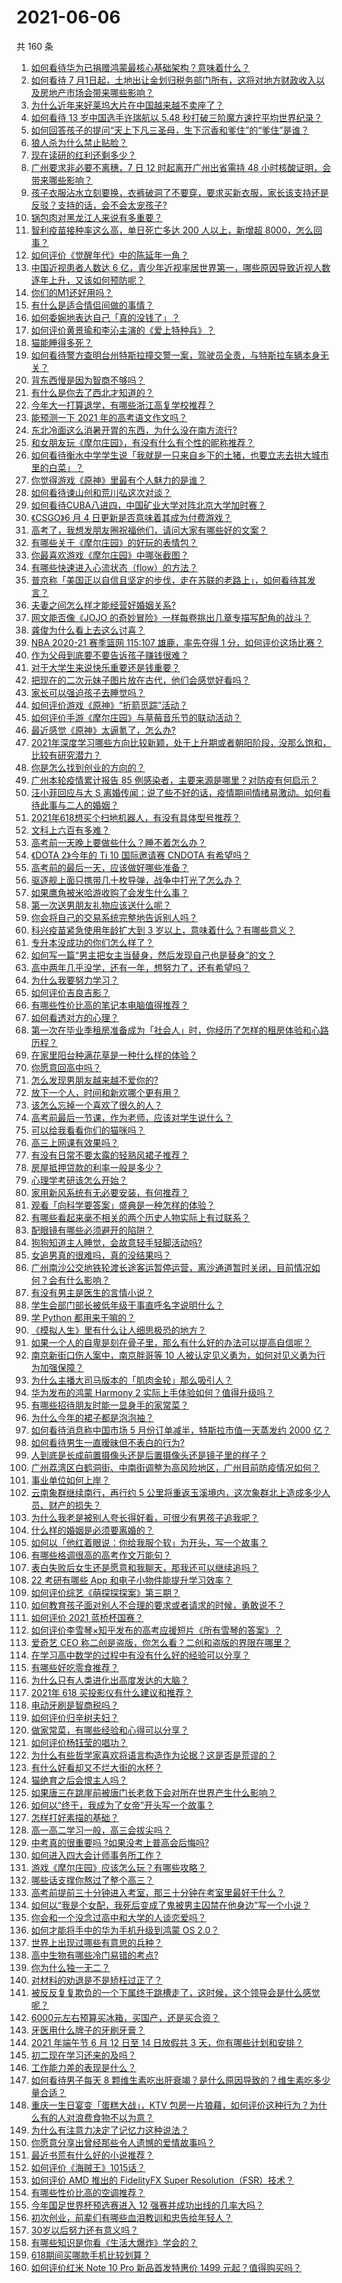 # 2021-06-06

共 160 条

<!-- BEGIN -->
<!-- 最后更新时间 Sun Jun 06 2021 23:09:27 GMT+0800 (China Standard Time) -->

1. [如何看待华为已捐赠鸿蒙最核心基础架构？意味着什么？](https://www.zhihu.com/question/462892378)
2. [如何看待 7
   月1日起，土地出让金划归税务部门所有，这将对地方财政收入以及房地产市场会带来哪些影响？](https://www.zhihu.com/question/463323805)
3. [为什么近年来好莱坞大片在中国越来越不卖座了？](https://www.zhihu.com/question/268982964)
4. [如何看待 13 岁中国选手许瑞航以 5.48
   秒打破三阶魔方速拧平均世界纪录？](https://www.zhihu.com/question/463234557)
5. [如何回答孩子的提问“天上下凡三圣母，生下沉香和爹住”的“爹住”是谁？](https://www.zhihu.com/question/462277776)
6. [狼人杀为什么禁止贴脸？](https://www.zhihu.com/question/462970840)
7. [现在读研的红利还剩多少？](https://www.zhihu.com/question/456374240)
8. [广州要求非必要不离穗，7 日 12 时起离开广州出省需持 48
   小时核酸证明，会带来哪些影响？](https://www.zhihu.com/question/463430613)
9. [孩子衣服沾水立刻要换，衣裤破洞了不要穿，要求买新衣服，家长该支持还是反驳？支持的话，会不会太宠孩子?](https://www.zhihu.com/question/459542600)
10. [锅包肉对黑龙江人来说有多重要？](https://www.zhihu.com/question/462784342)
11. [智利疫苗接种率这么高，单日死亡多达 200 人以上，新增超
    8000，怎么回事？](https://www.zhihu.com/question/463115629)
12. [如何评价《觉醒年代》中的陈延年一角？](https://www.zhihu.com/question/447307733)
13. [中国近视患者人数达 6
    亿，青少年近视率居世界第一，哪些原因导致近视人数逐年上升，又该如何预防呢？](https://www.zhihu.com/question/463403309)
14. [你们的M1还好用吗？](https://www.zhihu.com/question/447835410)
15. [有什么是适合情侣间做的事情？](https://www.zhihu.com/question/23415480)
16. [如何委婉地表达自己「真的没钱了」？](https://www.zhihu.com/question/462984155)
17. [如何评价黄景瑜和李沁主演的《爱上特种兵》？](https://www.zhihu.com/question/462601125)
18. [猫能睡得多死？](https://www.zhihu.com/question/462536806)
19. [如何看待警方查明台州特斯拉撞交警一案，驾驶员全责，与特斯拉车辆本身无关？](https://www.zhihu.com/question/463484326)
20. [背东西慢是因为智商不够吗？](https://www.zhihu.com/question/438891976)
21. [有什么是你去了西北才知道的？](https://www.zhihu.com/question/403884771)
22. [今年大一打算退学，有哪些浙江高复学校推荐？](https://www.zhihu.com/question/58522765)
23. [能预测一下 2021 年的高考语文作文吗？](https://www.zhihu.com/question/451864903)
24. [东北冷面这么消暑开胃的东西，为什么没在南方流行?](https://www.zhihu.com/question/462700732)
25. [和女朋友玩《摩尔庄园》，有没有什么有个性的昵称推荐？](https://www.zhihu.com/question/462814720)
26. [如何看待衡水中学学生说「我就是一只来自乡下的土猪，也要立志去拱大城市里的白菜」？](https://www.zhihu.com/question/462345321)
27. [你觉得游戏《原神》里最有个人魅力的是谁？](https://www.zhihu.com/question/462388527)
28. [如何看待谏山创和荒川弘这次对谈？](https://www.zhihu.com/question/463257259)
29. [如何看待CUBA八进四，中国矿业大学对阵北京大学加时赛？](https://www.zhihu.com/question/463306896)
30. [《CSGO》6 月 4 日更新是否意味着其成为付费游戏？](https://www.zhihu.com/question/463103636)
31. [高考了，我想发朋友圈祝福他们，请问大家有哪些好的文案？](https://www.zhihu.com/question/405298026)
32. [有哪些关于《摩尔庄园》的好玩的表情包？](https://www.zhihu.com/question/462564869)
33. [你最喜欢游戏《摩尔庄园》中哪张截图？](https://www.zhihu.com/question/462564850)
34. [有哪些快速进入心流状态（flow）的方法？](https://www.zhihu.com/question/20992764)
35. [普京称「美国正以自信且坚定的步伐，走在苏联的老路上」，如何看待其发言？](https://www.zhihu.com/question/463282858)
36. [夫妻之间怎么样才能经营好婚姻关系?](https://www.zhihu.com/question/349031552)
37. [网文能否像《JOJO
    的奇妙冒险》一样每卷挑出几章专描写配角的战斗？](https://www.zhihu.com/question/463065863)
38. [龚俊为什么看上去这么讨喜？](https://www.zhihu.com/question/456646250)
39. [NBA 2020-21 赛季篮网 115:107 雄鹿，率先夺得 1
    分，如何评价这场比赛？](https://www.zhihu.com/question/463395654)
40. [作为父母到底要不要告诉孩子赚钱很难？](https://www.zhihu.com/question/461239979)
41. [对于大学生来说快乐重要还是钱重要？](https://www.zhihu.com/question/457081209)
42. [把现在的二次元妹子图片放在古代，他们会感觉好看吗？](https://www.zhihu.com/question/462903907)
43. [家长可以强迫孩子去睡觉吗？](https://www.zhihu.com/question/463206973)
44. [如何评价游戏《原神》“折箭觅踪”活动？](https://www.zhihu.com/question/461653474)
45. [如何评价手游《摩尔庄园》与草莓音乐节的联动活动？](https://www.zhihu.com/question/463139385)
46. [最近感觉《原神》太逼氪了，怎么办?](https://www.zhihu.com/question/463036805)
47. [2021年深度学习哪些方向比较新颖，处于上升期或者朝阳阶段，没那么饱和，比较有研究潜力？](https://www.zhihu.com/question/460500204)
48. [你是怎么找到创业的方向的？](https://www.zhihu.com/question/25857988)
49. [广州本轮疫情累计报告 85
    例感染者，主要来源是哪里？对防疫有何启示？](https://www.zhihu.com/question/463254288)
50. [汪小菲回应与大 S
    离婚传闻：说了些不好的话，疫情期间情绪易激动。如何看待此事与二人的婚姻？](https://www.zhihu.com/question/463252497)
51. [2021年618想买个扫地机器人，有没有具体型号推荐？](https://www.zhihu.com/question/397698378)
52. [文科上六百有多难？](https://www.zhihu.com/question/350905229)
53. [高考前一天晚上要做些什么？睡不着怎么办？](https://www.zhihu.com/question/458722775)
54. [《DOTA 2》今年的 Ti 10 国际邀请赛 CNDOTA
    有希望吗？](https://www.zhihu.com/question/459216552)
55. [高考前的最后一天，应该做好哪些准备？](https://www.zhihu.com/question/463408596)
56. [驱逐舰上面只携带几十枚导弹，战争中打光了怎么办？](https://www.zhihu.com/question/39027069)
57. [如果鹰角被米哈游收购了会发生什么事？](https://www.zhihu.com/question/462537017)
58. [第一次送男朋友礼物应该送什么呢？](https://www.zhihu.com/question/320207842)
59. [你会将自己的交易系统完整地告诉别人吗？](https://www.zhihu.com/question/462350634)
60. [科兴疫苗紧急使用年龄扩大到 3 岁以上，意味着什么？有哪些意义？](https://www.zhihu.com/question/463239638)
61. [专升本没成功的你们怎么样了？](https://www.zhihu.com/question/460210637)
62. [如何写一篇“男主把女主当替身，然后发现自己也是替身”的文？](https://www.zhihu.com/question/437395484)
63. [高中两年几乎没学，还有一年，想努力了，还有希望吗？](https://www.zhihu.com/question/462084525)
64. [为什么我要努力学习？](https://www.zhihu.com/question/462192669)
65. [如何评价吉良吉影？](https://www.zhihu.com/question/23771796)
66. [有哪些性价比高的笔记本电脑值得推荐？](https://www.zhihu.com/question/322974536)
67. [如何看透对方的心理？](https://www.zhihu.com/question/455593731)
68. [第一次在毕业季租房准备成为「社会人」时，你经历了怎样的租房体验和心路历程？](https://www.zhihu.com/question/461693068)
69. [在家里阳台种满花草是一种什么样的体验？](https://www.zhihu.com/question/461296029)
70. [你愿意回高中吗？](https://www.zhihu.com/question/453231661)
71. [怎么发现男朋友越来越不爱你的?](https://www.zhihu.com/question/417775321)
72. [放下一个人，时间和新欢哪个更有用？](https://www.zhihu.com/question/462833975)
73. [该怎么忘掉一个喜欢了很久的人？](https://www.zhihu.com/question/461926101)
74. [高考前最后一节课，作为老师，应该对学生说什么？](https://www.zhihu.com/question/462695709)
75. [可以给我看看你们的猫咪吗？](https://www.zhihu.com/question/462824843)
76. [高三上网课有效果吗？](https://www.zhihu.com/question/309967841)
77. [有没有日常不要太露的轻熟风裙子推荐？](https://www.zhihu.com/question/323077384)
78. [房屋抵押贷款的利率一般是多少？](https://www.zhihu.com/question/387069469)
79. [心理学考研该怎么开始？](https://www.zhihu.com/question/455742815)
80. [家用新风系统有无必要安装，有何推荐？](https://www.zhihu.com/question/28529319)
81. [观看「向科学要答案」盛典是一种怎样的体验？](https://www.zhihu.com/question/463277854)
82. [有哪些看起来毫不相关的两个历史人物实际上有过联系？](https://www.zhihu.com/question/392281921)
83. [配眼镜有哪些必须避开的陷阱？](https://www.zhihu.com/question/20123451)
84. [狗狗知道主人睡觉，会故意轻手轻脚活动吗?](https://www.zhihu.com/question/350491086)
85. [女追男真的很难吗，真的没结果吗？](https://www.zhihu.com/question/457364395)
86. [广州南沙公交地铁轮渡长途客运暂停运营，离沙通道暂时关闭，目前情况如何？会有什么影响？](https://www.zhihu.com/question/463278387)
87. [有没有男主是医生的言情小说？](https://www.zhihu.com/question/370530816)
88. [学生会部门部长被低年级干事直呼名字说明什么？](https://www.zhihu.com/question/21999602)
89. [学 Python 都用来干嘛的？](https://www.zhihu.com/question/34098079)
90. [《模拟人生》里有什么让人细思极恐的地方？](https://www.zhihu.com/question/264106033)
91. [如果一个人的自卑是刻在骨子里，那么有什么好的办法可以提高自信呢？](https://www.zhihu.com/question/461396765)
92. [南京新街口伤人案中，南京胖哥等 10
    人被认定见义勇为，如何对见义勇为行为加强保障？](https://www.zhihu.com/question/462770395)
93. [为什么主播大司马版本的「肌肉金轮」那么吸引人？](https://www.zhihu.com/question/461688762)
94. [华为发布的鸿蒙 Harmony 2
    实际上手体验如何？值得升级吗？](https://www.zhihu.com/question/458633364)
95. [有哪些招待朋友时能一显身手的家常菜？](https://www.zhihu.com/question/28037354)
96. [为什么今年的裙子都是泡泡袖？](https://www.zhihu.com/question/397465205)
97. [如何看待消息称中国市场 5 月份订单减半，特斯拉市值一天蒸发约 2000
    亿？](https://www.zhihu.com/question/463066556)
98. [如何看待男生一直暧昧但不表白的行为?](https://www.zhihu.com/question/314211216)
99. [人到底是长成前置摄像头还是后置摄像头还是镜子里的样子？](https://www.zhihu.com/question/66063294)
100. [广州荔湾区白鹤洞街、中南街调整为高风险地区，广州目前防疫情况如何？](https://www.zhihu.com/question/462683954)
101. [事业单位如何上岸？](https://www.zhihu.com/question/345511835)
102. [云南象群继续南行，再行约 5
     公里将重返玉溪境内，这次象群北上造成多少人员、财产的损失？](https://www.zhihu.com/question/463102060)
103. [为什么我老是被别人夸长得好看，可很少有男孩子追我呢？](https://www.zhihu.com/question/319027663)
104. [什么样的婚姻是必须要离婚的？](https://www.zhihu.com/question/320021757)
105. [如何以「他红着眼说：你给我服个软」为开头，写一个故事？](https://www.zhihu.com/question/460697101)
106. [有哪些格调很高的高考作文万能句？](https://www.zhihu.com/question/265353821)
107. [表白失败后女生还是愿意和我聊天，那我还可以继续追吗？](https://www.zhihu.com/question/367730793)
108. [22 考研有哪些 App 和电子小物件能提升学习效率？](https://www.zhihu.com/question/462935512)
109. [如何评价综艺《萌探探探案》第三期？](https://www.zhihu.com/question/462341726)
110. [如何教育孩子面对别人不合理的要求或者请求的时候，勇敢说不？](https://www.zhihu.com/question/460662042)
111. [如何评价 2021 蓝桥杯国赛？](https://www.zhihu.com/question/463261567)
112. [如何评价李雪琴×知乎发布的高考应援短片《所有雪琴的答案》？](https://www.zhihu.com/question/463097533)
113. [爱奇艺 CEO
     称二创是盗版，你怎么看？二创和盗版的界限在哪里？](https://www.zhihu.com/question/463058796)
114. [在学习高中数学的过程中有没有什么好的经验可以分享？](https://www.zhihu.com/question/24681105)
115. [有哪些好吃零食推荐？](https://www.zhihu.com/question/453646089)
116. [为什么只有人类进化出高度发达的大脑？](https://www.zhihu.com/question/20323967)
117. [2021年 618 买投影仪有什么建议和推荐？](https://www.zhihu.com/question/458826447)
118. [电动牙刷是智商税吗？](https://www.zhihu.com/question/60799591)
119. [如何评价归辛树夫妇？](https://www.zhihu.com/question/296356537)
120. [做家常菜，有哪些经验和心得可以分享？](https://www.zhihu.com/question/19760437)
121. [如何评价杨钰莹的唱功？](https://www.zhihu.com/question/23503608)
122. [为什么有些哲学家喜欢将语言构造作为论据？这是否是荒谬的？](https://www.zhihu.com/question/456701631)
123. [有什么好看却又不烂大街的水杯？](https://www.zhihu.com/question/65459802)
124. [猫绝育之后会恨主人吗？](https://www.zhihu.com/question/420799616)
125. [如果唐三在跳崖前被唐门长老救下会对所在世界产生什么影响？](https://www.zhihu.com/question/461272805)
126. [如何以“终于，我成为了女帝”开头写一个故事？](https://www.zhihu.com/question/405355755)
127. [怎样打好素描的基础？](https://www.zhihu.com/question/26444779)
128. [高一高二学习一般，高三会拔尖吗？](https://www.zhihu.com/question/461416493)
129. [中考真的很重要吗 ?如果没考上普高会后悔吗?](https://www.zhihu.com/question/461082126)
130. [如何进入四大会计师事务所工作？](https://www.zhihu.com/question/310191544)
131. [游戏《摩尔庄园》应该怎么玩？有哪些攻略？](https://www.zhihu.com/question/371309327)
132. [哪些话支撑你熬过了整个高三？](https://www.zhihu.com/question/398139905)
133. [高考前提前三十分钟进入考室，那三十分钟在考室里最好干什么？](https://www.zhihu.com/question/438598661)
134. [如何以“我是个女配，我死后变成了鬼被男主囚禁在他身边”写一个小说？](https://www.zhihu.com/question/448069836)
135. [你会和一个没念过高中和大学的人谈恋爱吗？](https://www.zhihu.com/question/462293257)
136. [如何才能将手中的华为手机升级到鸿蒙 OS 2.0？](https://www.zhihu.com/question/436295623)
137. [世界上出现过哪些有意思的兵种？](https://www.zhihu.com/question/419256945)
138. [高中生物有哪些冷门易错的考点?](https://www.zhihu.com/question/447559813)
139. [你为什么独一无二？](https://www.zhihu.com/question/463105888)
140. [对材料的劝退是不是矫枉过正了？](https://www.zhihu.com/question/462787240)
141. [被反反复复欺负的一个下属终于跳槽走了，这时候，这个领导会是什么感觉呢？](https://www.zhihu.com/question/419717401)
142. [6000元左右预算买冰箱，买国产，还是买合资？](https://www.zhihu.com/question/427992113)
143. [牙医用什么牌子的牙刷牙膏？](https://www.zhihu.com/question/21064394)
144. [2021 年端午节 6 月 12 日至 14 日放假共 3
     天，你有哪些计划和安排？](https://www.zhihu.com/question/461518659)
145. [初二现在学习还来的及吗？](https://www.zhihu.com/question/460694660)
146. [工作能力差的表现是什么？](https://www.zhihu.com/question/272082217)
147. [如何看待男子每天 8
     颗维生素吃出肝衰竭？是什么原因导致的？维生素吃多少量合适？](https://www.zhihu.com/question/463004931)
148. [重庆一生日宴变「蛋糕大战」，KTV
     包房一片狼藉，如何评价这种行为？为什么有的人对浪费食物不以为意？](https://www.zhihu.com/question/463080691)
149. [为什么有注意力决定了记忆力这种说法？](https://www.zhihu.com/question/453067685)
150. [你愿意分享出曾经那些令人遗憾的爱情故事吗？](https://www.zhihu.com/question/461039473)
151. [最近书荒有什么好的小说推荐？](https://www.zhihu.com/question/454175132)
152. [如何评价《海贼王》1015话？](https://www.zhihu.com/question/463011991)
153. [如何评价 AMD 推出的 FidelityFX Super
     Resolution（FSR）技术？](https://www.zhihu.com/question/462609402)
154. [有哪些性价比高的空调推荐？](https://www.zhihu.com/question/393218413)
155. [今年国足世界杯预选赛进入 12 强赛并成功出线的几率大吗？](https://www.zhihu.com/question/458794320)
156. [初次创业，前辈们有哪些血泪教训和忠告给年轻人？](https://www.zhihu.com/question/456798060)
157. [30岁以后努力还有意义吗？](https://www.zhihu.com/question/461708777)
158. [有哪些知识是你看《生活大爆炸》学会的？](https://www.zhihu.com/question/321167011)
159. [618期间买哪款手机比较划算？](https://www.zhihu.com/question/463120125)
160. [如何评价红米 Note 10 Pro 新品首发特惠价 1499
     元起？值得购买吗？](https://www.zhihu.com/question/461503607)

<!-- END -->
